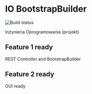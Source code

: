 # IO BootstrapBuilder
![Build status](https://travis-ci.org/janeksmielowski/IO.svg?branch=master)

Inżynieria Oprogramowania (projekt)

## Feature 1 ready
REST Controller and BootstrapBuilder

## Feature 2 ready
GUI ready
